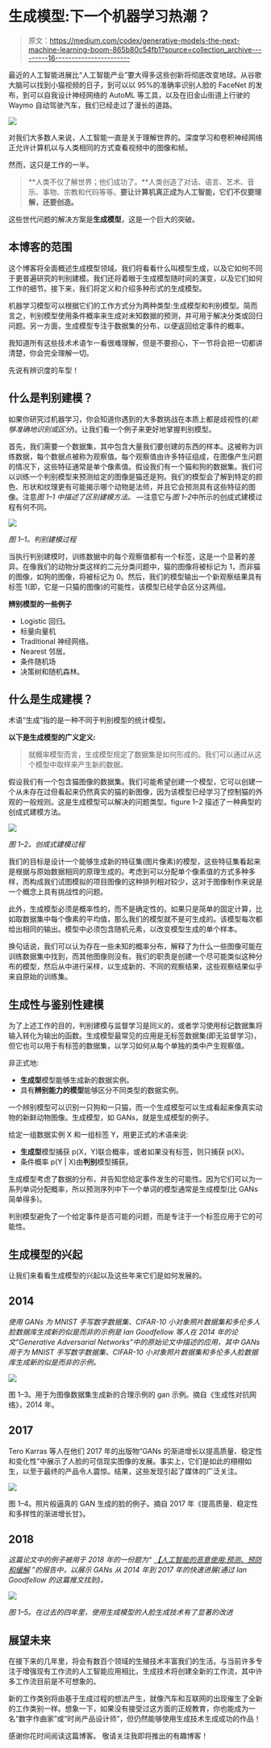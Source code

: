 # 生成模型:下一个机器学习热潮？

> 原文：<https://medium.com/codex/generative-models-the-next-machine-learning-boom-865b80c54fb1?source=collection_archive---------16----------------------->

最近的人工智能进展比“人工智能产业”要大得多这些创新将彻底改变地球。从谷歌大脑可以找到小猫视频的日子，到可以以 95%的准确率识别人脸的 FaceNet 的发布，到可以自我设计神经网络的 AutoML 等工具，以及在旧金山街道上行驶的 Waymo 自动驾驶汽车，我们已经走过了漫长的道路。

![](img/727a10ca8f3a50cfa828295de0c20824.png)

对我们大多数人来说，人工智能一直是关于理解世界的。深度学习和卷积神经网络正允许计算机以与人类相同的方式查看视频中的图像和帧。

然而，这只是工作的一半。

> **人类不仅了解世界；他们成功了。**人类创造了对话、语言、艺术、音乐、事物、宗教和代码等等。**要让计算机真正成为人工智能，它们不仅要理解，还要创造。**

这些世代问题的解决方案是**生成模型**，这是一个巨大的突破。

## 本博客的范围

这个博客将全面概述生成模型领域。我们将看看什么叫模型生成，以及它如何不同于更普遍研究的判别建模。我们还将着眼于生成模型随时间的演变，以及它们如何工作的细节。接下来，我们将定义和介绍多种形式的生成模型。

机器学习模型可以根据它们的工作方式分为两种类型:生成模型和判别模型。简而言之，判别模型使用条件概率来生成对未知数据的预测，并可用于解决分类或回归问题。另一方面，生成模型专注于数据集的分布，以便返回给定事件的概率。

我知道所有这些技术术语乍一看很难理解，但是不要担心，下一节将会把一切都讲清楚，你会完全理解一切。

先说有辨识度的车型！

## 什么是判别建模？

如果你研究过机器学习，你会知道你遇到的大多数挑战在本质上都是歧视性的(*能够准确地识别或区分*)。让我们看一个例子来更好地掌握判别模型。

首先，我们需要一个数据集，其中包含大量我们要创建的东西的样本。这被称为训练数据，每个数据点被称为观察值。每个观察值由许多特征组成，在图像产生问题的情况下，这些特征通常是单个像素值。假设我们有一个猫和狗的数据集。我们可以训练一个判别模型来预测给定的图像是猫还是狗。我们的模型会了解到特定的颜色、形状和纹理更有可能揭示哪个动物是法师，并且它会预测具有这些特征的图像。注意*图 1–1 中描述了区别建模方法。* —注意它与*图 1–2*中所示的创成式建模过程有何不同。

![](img/e32e6b9f5298ddb3bd1f3f17a7ee1a69.png)

*图 1–1。判别建模过程*

当执行判别建模时，训练数据中的每个观察值都有一个标签，这是一个显著的差异。在像我们的动物分类这样的二元分类问题中，猫的图像将被标记为 1，而非猫的图像，如狗的图像，将被标记为 0。然后，我们的模型输出一个新观察结果具有标签 1(即，它是一只猫的图像)的可能性，该模型已经学会区分这两组。

**辨别模型的一些例子**

*   ‌Logistic 回归。
*   标量向量机
*   ‌Traditional 神经网络。
*   ‌Nearest 邻居。
*   条件随机场
*   决策树和随机森林。

## 什么是生成建模？

术语“生成”指的是一种不同于判别模型的统计模型。

**以下是生成模型的广义定义:**

> 就概率模型而言，生成模型规定了数据集是如何形成的。我们可以通过从这个模型中取样来产生新的数据。

假设我们有一个包含猫图像的数据集。我们可能希望创建一个模型，它可以创建一个从未存在过但看起来仍然真实的猫的新图像，因为该模型已经学习了控制猫的外观的一般规则。这是生成模型可以解决的问题类型。figure 1–2 描述了一种典型的创成式建模方法。

![](img/695c5ba2fed13eabe0fa679701bd13bb.png)

*图 1–2。创成式建模过程*

我们的目标是设计一个能够生成新的特征集(图片像素)的模型，这些特征集看起来是根据与原始数据相同的原理生成的。考虑到可以分配单个像素值的方式多种多样，而构成我们试图模拟的项目图像的这种排列相对较少，这对于图像制作来说是一个概念上具有挑战性的问题。

此外，生成模型必须是概率性的，而不是确定性的。如果只是简单的固定计算，比如取数据集中每个像素的平均值，那么我们的模型就不是可生成的。该模型每次都给出相同的输出。模型中必须包含随机元素，以改变模型生成的单个样本。

换句话说，我们可以认为存在一些未知的概率分布，解释了为什么一些图像可能在训练数据集中找到，而其他图像则没有。我们的职责是创建一个尽可能类似这种分布的模型，然后从中进行采样，以生成新的、不同的观察结果，这些观察结果似乎来自原始的训练集。

## 生成性与鉴别性建模

为了上述工作的目的，判别建模与监督学习是同义的，或者学习使用标记数据集将输入转化为输出的函数。生成模型最常见的应用是无标签数据集(即无监督学习)，但它也可以用于有标签的数据集，以学习如何从每个单独的类中产生观察值。

非正式地:

*   **生成型**模型能够生成新的数据实例。
*   具有**辨别能力的模型**能够区分不同类型的数据实例。

一个辨别模型可以识别一只狗和一只猫，而一个生成模型可以生成看起来像真实动物的新鲜动物图像。生成模型，如 GANs，就是生成模型的例子。

给定一组数据实例 X 和一组标签 Y，用更正式的术语来说:

*   **生成型**模型捕获 p(X，Y)联合概率，或者如果没有标签，则只捕获 p(X)。
*   条件概率 p(Y | X)由**判别**模型捕获。

生成模型考虑了数据的分布，并告知您给定事件发生的可能性。因为它们可以为一系列单词分配概率，所以预测序列中下一个单词的模型通常是生成模型(比 GANs 简单得多)。

判别模型避免了一个给定事件是否可能的问题，而是专注于一个标签应用于它的可能性。

## 生成模型的兴起

让我们来看看生成模型的兴起以及这些年来它们是如何发展的。

## 2014

*使用 GANs 为 MNIST 手写数字数据集、CIFAR-10 小对象照片数据集和多伦多人脸数据库生成新的似是而非的示例是 Ian Goodfellow 等人在 2014 年的论文“Generative Adversarial Networks”中的原始论文中描述的应用，其中 GANs 用于为 MNIST 手写数字数据集、CIFAR-10 小对象照片数据集和多伦多人脸数据库生成新的似是而非的示例。*

![](img/05a8ef1461363c98dd8f0210969eaaac.png)

图 1–3。用于为图像数据集生成新的合理示例的 gan 示例。摘自《生成性对抗网络》，2014 年。

## 2017

Tero Karras 等人在他们 2017 年的出版物“GANs 的渐进增长以提高质量、稳定性和变化性”中展示了人脸的可信现实图像的发展。事实上，它们是如此的栩栩如生，以至于最终的产品令人震惊。结果，这些发现引起了媒体的广泛关注。

![](img/32eec6a261825b532328353ef2e9edf9.png)

图 1–4。照片般逼真的 GAN 生成的脸的例子。摘自 2017 年《提高质量、稳定性和多样性的渐进增长甘》。

## 2018

*这篇论文中的例子被用于 2018 年的一份题为“* [*【人工智能的恶意使用:预测、预防和缓解*](https://arxiv.org/abs/1802.07228) *”的报告中，以展示 GANs 从 2014 年到 2017 年的快速进展(通过 Ian Goodfellow* *的这篇推文找到)。*

![](img/e6a111819ff139e154f11202b665e3a3.png)

*图 1–5。在过去的四年里，使用生成模型的人脸生成技术有了显著的改进*

## 展望未来

在接下来的几年里，将会有数百个领域的生殖技术丰富我们的生活。与当前许多专注于增强现有工作流的人工智能应用相比，生成技术将创建全新的工作流，其中许多工作流目前是不可想象的。

新的工作类别将由基于生成过程的想法产生，就像汽车和互联网的出现催生了全新的工作类别一样。想象一下，如果没有接受过这方面的正规教育，你也能成为一名“数字作曲家”或“时尚产品设计师”，但仍然能够使用生成技术生成成功的作品！

感谢你花时间阅读这篇博客。
敬请关注我即将推出的有趣博客！